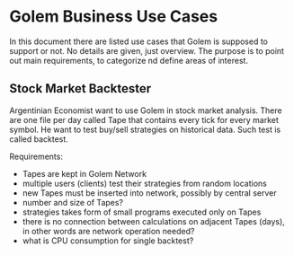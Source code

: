 # Golem Business Use Cases

In this document there are listed use cases that Golem is supposed to support or not. No details are given, just overview. The purpose is to point out main requirements, to categorize nd define areas of interest.

## Stock Market Backtester
Argentinian Economist want to use Golem in stock market analysis. There are one file per day called Tape that contains every tick for every market symbol. He want to test buy/sell strategies on historical data. Such test is called backtest.

Requirements:
- Tapes are kept in Golem Network
- multiple users (clients) test their strategies from random locations
- new Tapes must be inserted into network, possibly by central server
- number and size of Tapes?
- strategies takes form of small programs executed only on Tapes
- there is no connection between calculations on adjacent Tapes (days), in other words are network operation needed?
- what is CPU consumption for single backtest?

